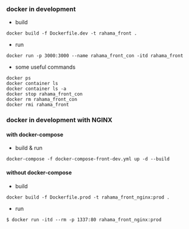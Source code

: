 ###  docker in development 

- build
```
docker build -f Dockerfile.dev -t rahama_front .
```
- run
```
docker run -p 3000:3000 --name rahama_front_con -itd rahama_front
```

- some useful commands
```
docker ps
docker container ls
docker container ls -a
docker stop rahama_front_con
docker rm rahama_front_con
docker rmi rahama_front
```

###  docker in development with NGINX
#### with docker-compose
- build & run
```
docker-compose -f docker-compose-front-dev.yml up -d --build
```

#### without docker-compose

- build 
```
docker build -f Dockerfile.prod -t rahama_front_nginx:prod .
```

- run
```
$ docker run -itd --rm -p 1337:80 rahama_front_nginx:prod
```


